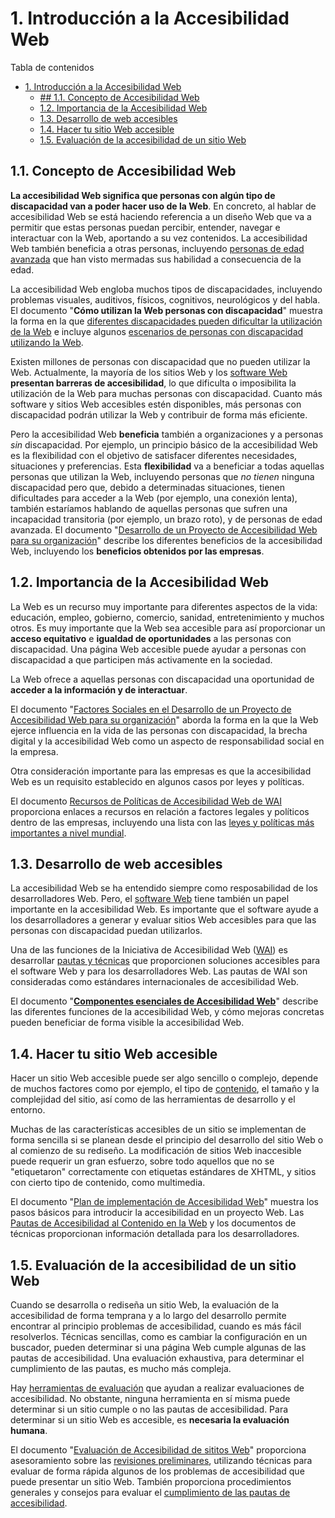 # 1. Introducción a la Accesibilidad Web

Tabla de contenidos

- [1. Introducción a la Accesibilidad Web](#1-introducción-a-la-accesibilidad-web)
  - [## 1.1. Concepto de Accesibilidad Web](#h2-id11-concepto-de-accesibilidad-web-3411-concepto-de-accesibilidad-webh2)
  - [1.2. Importancia de la Accesibilidad Web](#12-importancia-de-la-accesibilidad-web)
  - [1.3. Desarrollo de web accesibles](#13-desarrollo-de-web-accesibles)
  - [1.4. Hacer tu sitio Web accesible](#14-hacer-tu-sitio-web-accesible)
  - [1.5. Evaluación de la accesibilidad de un sitio Web](#15-evaluación-de-la-accesibilidad-de-un-sitio-web)


## 1.1. Concepto de Accesibilidad Web

**La accesibilidad Web significa que personas con algún tipo de discapacidad van a poder hacer uso de la Web**. En concreto, al hablar de accesibilidad Web se está haciendo referencia a un diseño Web que va a permitir que estas personas puedan percibir, entender, navegar e interactuar con la Web, aportando a su vez contenidos. La accesibilidad Web también beneficia a otras personas, incluyendo [personas de edad avanzada](http://www.w3.org/WAI/bcase/soc.html#of) que han visto mermadas sus habilidad a consecuencia de la edad.

La accesibilidad Web engloba muchos tipos de discapacidades, incluyendo problemas visuales, auditivos, físicos, cognitivos, neurológicos y del habla. El documento "**Cómo utilizan la Web personas con discapacidad**" muestra la forma en la que [diferentes discapacidades pueden dificultar la utilización de la Web](http://www.w3.org/WAI/EO/Drafts/PWD-Use-Web/#diff) e incluye algunos [escenarios de personas con discapacidad utilizando la Web](http://www.w3.org/WAI/EO/Drafts/PWD-Use-Web/#usage).

Existen millones de personas con discapacidad que no pueden utilizar la Web. Actualmente, la mayoría de los sitios Web y los [software Web](https://www.w3c.es/Traducciones/es/WAI/intro/accessibility#software) **presentan barreras de accesibilidad**, lo que dificulta o imposibilita la utilización de la Web para muchas personas con discapacidad. Cuanto más software y sitios Web accesibles estén disponibles, más personas con discapacidad podrán utilizar la Web y contribuir de forma más eficiente.

Pero la accesibilidad Web **beneficia** también a organizaciones y a personas *sin* discapacidad. Por ejemplo, un principio básico de la accesibilidad Web es la flexibilidad con el objetivo de satisfacer diferentes necesidades, situaciones y preferencias. Esta **flexibilidad** va a beneficiar a todas aquellas personas que utilizan la Web, incluyendo personas que *no tienen* ninguna discapacidad pero que, debido a determinadas situaciones, tienen dificultades para acceder a la Web (por ejemplo, una conexión lenta), también estaríamos hablando de aquellas personas que sufren una incapacidad transitoria (por ejemplo, un brazo roto), y de personas de edad avanzada. El documento "[Desarrollo de un Proyecto de Accesibilidad Web para su organización](http://www.w3.org/WAI/EO/Drafts/bcase/Overview)" describe los diferentes beneficios de la accesibilidad Web, incluyendo los **beneficios obtenidos por las empresas**.

## 1.2. Importancia de la Accesibilidad Web

La Web es un recurso muy importante para diferentes aspectos de la vida: educación, empleo, gobierno, comercio, sanidad, entretenimiento y muchos otros. Es muy importante que la Web sea accesible para así proporcionar un **acceso equitativo** e **igualdad de oportunidades** a las personas con discapacidad. Una página Web accesible puede ayudar a personas con discapacidad a que participen más activamente en la sociedad.

La Web ofrece a aquellas personas con discapacidad una oportunidad de **acceder a la información y de interactuar**.

El documento "[Factores Sociales en el Desarrollo de un Proyecto de Accesibilidad Web para su organización](http://www.w3.org/WAI/bcase/soc)" aborda la forma en la que la Web ejerce influencia en la vida de las personas con discapacidad, la brecha digital y la accesibilidad Web como un aspecto de responsabilidad social en la empresa.

Otra consideración importante para las empresas es que la accesibilidad Web es un requisito establecido en algunos casos por leyes y políticas.

El documento [Recursos de Políticas de Accesibilidad Web de WAI](http://www.w3.org/WAI/policy-res) proporciona enlaces a recursos en relación a factores legales y políticos dentro de las empresas, incluyendo una lista con las [leyes y políticas más importantes a nivel mundial](http://www.w3.org/WAI/Policy/).

## 1.3. Desarrollo de web accesibles

La accesibilidad Web se ha entendido siempre como resposabilidad de los desarrolladores Web. Pero, el [software Web](https://www.w3c.es/Traducciones/es/WAI/intro/accessibility#software) tiene también un papel importante en la accesibilidad Web. Es importante que el software ayude a los desarrolladores a generar y evaluar sitios Web accesibles para que las personas con discapacidad puedan utilizarlos.

Una de las funciones de la Iniciativa de Accesibilidad Web ([WAI](http://www.w3.org/WAI/about/)) es desarrollar [pautas y técnicas](http://www.w3.org/WAI/guid-tech) que proporcionen soluciones accesibles para el software Web y para los desarrolladores Web. Las pautas de WAI son consideradas como estándares internacionales de accesibilidad Web.

El documento "[**Componentes esenciales de Accesibilidad Web**](https://www.w3c.es/Traducciones/es/WAI/intro/components)" describe las diferentes funciones de la accesibilidad Web, y cómo mejoras concretas pueden beneficiar de forma visible la accesibilidad Web.

## 1.4. Hacer tu sitio Web accesible

Hacer un sitio Web accesible puede ser algo sencillo o complejo, depende de muchos factores como por ejemplo, el tipo de [contenido](https://www.w3c.es/Traducciones/es/WAI/intro/accessibility#content), el tamaño y la complejidad del sitio, así como de las herramientas de desarrollo y el entorno.

Muchas de las características accesibles de un sitio se implementan de forma sencilla si se planean desde el principio del desarrollo del sitio Web o al comienzo de su rediseño. La modificación de sitios Web inaccesible puede requerir un gran esfuerzo, sobre todo aquellos que no se "etiquetaron" correctamente con etiquetas estándares de XHTML, y sitios con cierto tipo de contenido, como multimedia.

El documento "[Plan de implementación de Accesibilidad Web](http://www.w3.org/WAI/impl/Overview)" muestra los pasos básicos para introducir la accesibilidad en un proyecto Web. Las [Pautas de Accesibilidad al Contenido en la Web](https://www.w3c.es/Traducciones/es/WAI/intro/wcag) y los documentos de técnicas proporcionan información detallada para los desarrolladores.

## 1.5. Evaluación de la accesibilidad de un sitio Web

Cuando se desarrolla o rediseña un sitio Web, la evaluación de la accesibilidad de forma temprana y a lo largo del desarrollo permite encontrar al principio problemas de accesibilidad, cuando es más fácil resolverlos. Técnicas sencillas, como es cambiar la configuración en un buscador, pueden determinar si una página Web cumple algunas de las pautas de accesibilidad. Una evaluación exhaustiva, para determinar el cumplimiento de las pautas, es mucho más compleja.

Hay [herramientas de evaluación](http://www.w3.org/WAI/ER/existingtools.html) que ayudan a realizar evaluaciones de accesibilidad. No obstante, ninguna herramienta en sí misma puede determinar si un sitio cumple o no las pautas de accesibilidad. Para determinar si un sitio Web es accesible, es **necesaria la evaluación humana**.

El documento "[Evaluación de Accesibilidad de sititos Web](http://www.w3.org/WAI/eval/Overview.html)" proporciona asesoramiento sobre las [revisiones preliminares](http://www.w3.org/WAI/eval/Overview.html#prelim), utilizando técnicas para evaluar de forma rápida algunos de los problemas de accesibilidad que puede presentar un sitio Web. También proporciona procedimientos generales y consejos para evaluar el [cumplimiento de las pautas de accesibilidad](http://www.w3.org/WAI/eval/Overview.html#eval).
